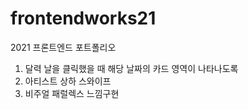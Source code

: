 # frontendworks21
2021 프론트엔드 포트폴리오



1. 달력 날을 클릭했을 때 해당 날짜의 카드 영역이 나타나도록 
2. 아티스트 상하 스와이프
3. 비주얼 패럴렉스 느낌구현
